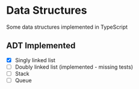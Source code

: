 # Data Structures

Some data structures implemented in TypeScript

## ADT Implemented

- [x] Singly linked list
- [ ] Doubly linked list (implemented - missing tests)
- [ ] Stack
- [ ] Queue
